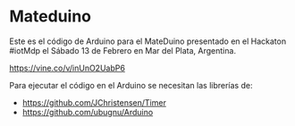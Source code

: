 # Mateduino

Este es el código de Arduino para el MateDuino presentado en el Hackaton #iotMdp el Sábado 13 de Febrero en Mar del Plata, Argentina.

https://vine.co/v/inUnO2UabP6

Para ejecutar el código en el Arduino se necesitan las librerías de: 
* https://github.com/JChristensen/Timer
* https://github.com/ubugnu/Arduino
